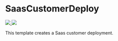 # SaasCustomerDeploy

<a href="https://portal.azure.com/#create/Microsoft.Template/uri/https%3A%2F%2Fraw.github.com%2Fdjpericsson%2FAzureWebAppDeploy%2Fmaster%2Fazuredeploy.json" target="_blank">
    <img src="http://azuredeploy.net/deploybutton.png"/>
</a>

<a href="http://armviz.io/#/?load=https%3A%2F%2Fraw.githubusercontent.com%2Fdjpericsson%2FAzureWebAppDeploy%2Fmaster%2Fazuredeploy.json" target="_blank">
    <img src="http://armviz.io/visualizebutton.png"/>
</a>

This template creates a Saas customer deployment.
